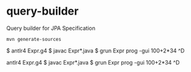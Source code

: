 # query-builder
Query builder for JPA Specification

`mvn generate-sources`



$ antlr4 Expr.g4
$ javac Expr*.java
$ grun Expr prog -gui
100+2*34
^D


antlr4 Expr.g4
$ javac Expr*.java
$ grun Expr prog -gui
100+2*34
^D


